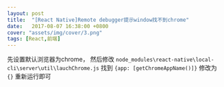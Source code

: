 ```yaml
---
layout: post
title:  "[React Native]Remote debugger提示window找不到chrome"
date:   2017-08-07 16:38:00 +0800
cover: "assets/img/cover/3.png"
tags: [React,前端]
---
```

先设置默认浏览器为chrome，
然后修改 `node_modules\react-native\local-cli\server\util\lauchChrome.js`
找到 `{app: [getChromeAppName()]}` 修改为 `{}`
重新运行即可